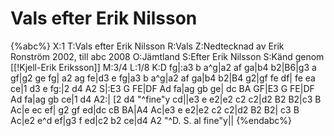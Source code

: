 # Vals efter Erik Nilsson

{%abc%}
X:1
T:Vals efter Erik Nilsson
R:Vals
Z:Nedtecknad av Erik Ronström 2002, till abc 2008
O:Jämtland
S:Efter Erik Nilsson
S:Känd genom [[!Kjell-Erik Eriksson]]
M:3/4
L:1/8
K:D
fg|:a3 b a^g|a2 af ga|b4 b2|B6|g3 a gf|g2 ge fg|
a2 ag fe|d3 e fg|a3 b a^g|a2 af ga|b4 b2|B4 g2|gf fe df|
fe ea ce|1 d3 e fg:|2 d4 A2 S|:E3 G FE|DF Ad fa|ag gb ge|
dc BA GF|E3 G FE|DF Ad fa|ag gb ce|1 d4 A2:|
[2 d4 "^fine"y cd||e3 e e2|e2 c2 c2|d2 B2 B2|c3 B Ac|e ec ef|
g2 gf ed|dc cB BA|A4 Ac|e3 e e2|e2 c2 c2|d2 B2 B2|
c3 B Ac|e2 e^d ef|g3 f ed|c2 b2 ce|d4 A2 "^D. S. al fine"y||
{%endabc%}

